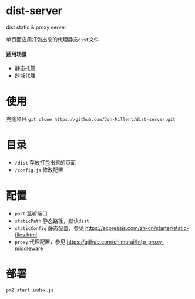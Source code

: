 # dist-server
dist static &amp; proxy server

单页面应用打包出来的代理静态`dist`文件

#### 适用场景
* 静态托管
* 跨域代理

# 使用

克隆项目 `git clone https://github.com/Jon-Millent/dist-server.git`

# 目录

* `/dist` 存放打包出来的页面
* `/config.js` 修改配置

# 配置

* `port` 监听端口
* `staticPath` 静态路径，默认`dist`
* `staticConfig` 静态配置，参见 https://expressjs.com/zh-cn/starter/static-files.html
* `proxy` 代理配置，参见 https://github.com/chimurai/http-proxy-middleware

# 部署

`pm2 start index.js`

